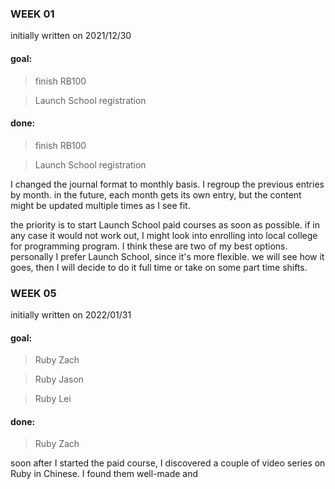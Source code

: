 ### WEEK 01

initially written on 2021/12/30

#### goal:

> finish RB100

> Launch School registration

#### done:

> finish RB100

> Launch School registration

I changed the journal format to monthly basis. I regroup the previous entries by month. in the future, each month gets its own entry, but the content might be updated multiple times as I see fit.

the priority is to start Launch School paid courses as soon as possible. if in any case it would not work out, I might look into enrolling into local college for programming program. I think these are two of my best options. personally I prefer Launch School, since it's more flexible. we will see how it goes, then I will decide to do it full time or take on some part time shifts.

### WEEK 05

initially written on 2022/01/31

#### goal:

> Ruby Zach

> Ruby Jason

> Ruby Lei

#### done:

> Ruby Zach

soon after I started the paid course, I discovered a couple of video series on Ruby in Chinese. I found them well-made and
